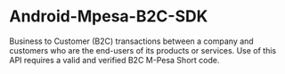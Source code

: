 # Android-Mpesa-B2C-SDK
Business to Customer (B2C) transactions between a company and customers who are the end-users of its products or services. Use of this API requires a valid and verified B2C M-Pesa Short code.
